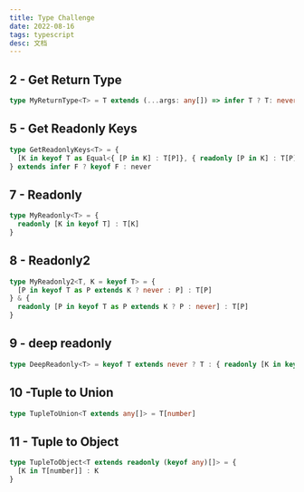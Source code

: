 ```yaml
---
title: Type Challenge
date: 2022-08-16
tags: typescript
desc: 文档
---
```


## 2 - Get Return Type
```ts
type MyReturnType<T> = T extends (...args: any[]) => infer T ? T: never
```

## 5 - Get Readonly Keys
```ts
type GetReadonlyKeys<T> = {
  [K in keyof T as Equal<{ [P in K] : T[P]}, { readonly [P in K] : T[P]}> extends true ? K : never] : T[K]
} extends infer F ? keyof F : never
```

## 7 - Readonly
```ts
type MyReadonly<T> = {
  readonly [K in keyof T] : T[K]
} 
```

## 8 - Readonly2
```ts 
type MyReadonly2<T, K = keyof T> = {
  [P in keyof T as P extends K ? never : P] : T[P]
} & {
  readonly [P in keyof T as P extends K ? P : never] : T[P]
}
```

## 9 - deep readonly
``` ts
type DeepReadonly<T> = keyof T extends never ? T : { readonly [K in keyof T]: DeepReadonly<T[K]>}
```

## 10 -Tuple to Union
```ts
type TupleToUnion<T extends any[]> = T[number]
```

## 11 - Tuple to Object
```ts
type TupleToObject<T extends readonly (keyof any)[]> = {
  [K in T[number]] : K
}
```
